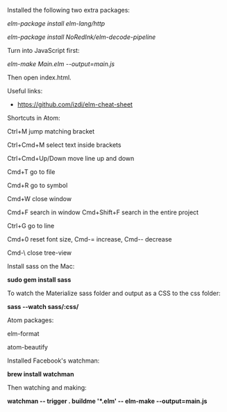 Installed the following two extra packages:

*elm-package install elm-lang/http*

*elm-package install NoRedInk/elm-decode-pipeline*

Turn into JavaScript first:

*elm-make Main.elm --output=main.js*

Then open index.html.

Useful links:
- https://github.com/izdi/elm-cheat-sheet

Shortcuts in Atom:

Ctrl+M jump matching bracket

Ctrl+Cmd+M select text inside brackets

Ctrl+Cmd+Up/Down move line up and down

Cmd+T go to file

Cmd+R go to symbol

Cmd+W close window

Cmd+F search in window
Cmd+Shift+F search in the entire project

Ctrl+G go to line

Cmd+0 reset font size, Cmd-= increase, Cmd-- decrease

Cmd-\ close tree-view

Install sass on the Mac:

**sudo gem install sass**

To watch the Materialize sass folder and output as a CSS to the css folder:

**sass --watch sass/:css/**

Atom packages:

elm-format

atom-beautify

Installed Facebook's watchman:

**brew install watchman**

Then watching and making:

**watchman -- trigger . buildme '*.elm' -- elm-make --output=main.js**
